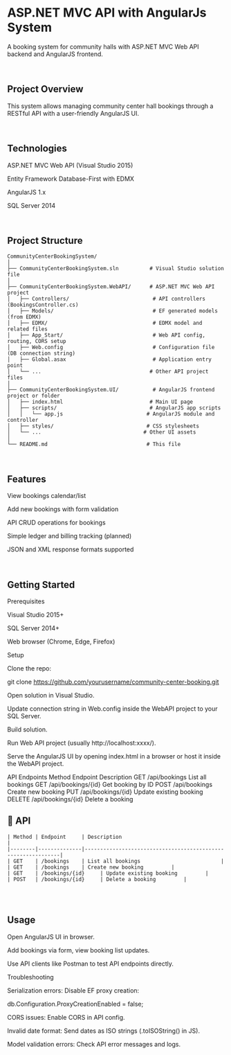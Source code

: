 # ASP.NET MVC API with AngularJs System

A booking system for community halls with ASP.NET MVC Web API backend and AngularJS frontend.

<br/>

## Project Overview

This system allows managing community center hall bookings through a RESTful API with a user-friendly AngularJS UI.

<br/>

## Technologies

ASP.NET MVC Web API (Visual Studio 2015)

Entity Framework Database-First with EDMX

AngularJS 1.x

SQL Server 2014

<br/>

## Project Structure
```
CommunityCenterBookingSystem/
│
├── CommunityCenterBookingSystem.sln          # Visual Studio solution file
│
├── CommunityCenterBookingSystem.WebAPI/      # ASP.NET MVC Web API project
│   ├── Controllers/                           # API controllers (BookingsController.cs)
│   ├── Models/                                # EF generated models (from EDMX)
│   ├── EDMX/                                  # EDMX model and related files
│   ├── App_Start/                             # Web API config, routing, CORS setup
│   ├── Web.config                             # Configuration file (DB connection string)
│   ├── Global.asax                            # Application entry point
│   └── ...                                   # Other API project files
│
├── CommunityCenterBookingSystem.UI/           # AngularJS frontend project or folder
│   ├── index.html                            # Main UI page
│   ├── scripts/                              # AngularJS app scripts
│   │   └── app.js                           # AngularJS module and controller
│   ├── styles/                              # CSS stylesheets
│   └── ...                                 # Other UI assets
│
└── README.md                                # This file

```

<br/>

## Features

View bookings calendar/list

Add new bookings with form validation

API CRUD operations for bookings

Simple ledger and billing tracking (planned)

JSON and XML response formats supported

<br/>

## Getting Started
Prerequisites

Visual Studio 2015+

SQL Server 2014+

Web browser (Chrome, Edge, Firefox)

Setup

Clone the repo:

git clone https://github.com/yourusername/community-center-booking.git


Open solution in Visual Studio.

Update connection string in Web.config inside the WebAPI project to your SQL Server.

Build solution.

Run Web API project (usually http://localhost:xxxx/).

Serve the AngularJS UI by opening index.html in a browser or host it inside the WebAPI project.

API Endpoints
Method	Endpoint	Description
GET	/api/bookings	List all bookings
GET	/api/bookings/{id}	Get booking by ID
POST	/api/bookings	Create new booking
PUT	/api/bookings/{id}	Update existing booking
DELETE	/api/bookings/{id}	Delete a booking

## 🚪 API 
```
| Method | Endpoint     | Description                                                  |
|--------|--------------|--------------------------------------------------------------|
| GET    | /bookings    | List all bookings                          |
| GET    | /bookings    | Create new booking         |
| GET    | /bookings/{id}     | Update existing booking         |
| POST   | /bookings/{id}     | Delete a booking         |


```
<br/>


## Usage

Open AngularJS UI in browser.

Add bookings via form, view booking list updates.

Use API clients like Postman to test API endpoints directly.

Troubleshooting

Serialization errors: Disable EF proxy creation:

db.Configuration.ProxyCreationEnabled = false;


CORS issues: Enable CORS in API config.

Invalid date format: Send dates as ISO strings (.toISOString() in JS).

Model validation errors: Check API error messages and logs.


